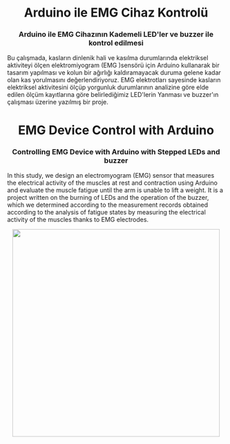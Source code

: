 <h1 align="center"> Arduino ile EMG Cihaz Kontrolü </h1>

<h3 align="center"> Arduino ile EMG Cihazının Kademeli LED'ler ve buzzer ile kontrol edilmesi </h3>

Bu çalışmada, kasların dinlenik hali ve kasılma durumlarında elektriksel aktiviteyi ölçen elektromiyogram (EMG )sensörü için Arduino kullanarak bir tasarım yapılması ve kolun bir ağırlığı kaldıramayacak duruma gelene kadar olan kas yorulmasını değerlendiriyoruz. EMG elektrotları sayesinde kasların elektriksel aktivitesini ölçüp yorgunluk durumlarının analizine göre elde edilen ölçüm kayıtlarına göre belirlediğimiz LED'lerin Yanması ve buzzer'ın çalışması üzerine yazılmış bir proje.


<h1 align="center"> EMG Device Control with Arduino </h1>

<h3 align="center"> Controlling EMG Device with Arduino with Stepped LEDs and buzzer </h3>

In this study, we design an electromyogram (EMG) sensor that measures the electrical activity of the muscles at rest and contraction using Arduino and evaluate the muscle fatigue until the arm is unable to lift a weight. It is a project written on the burning of LEDs and the operation of the buzzer, which we determined according to the measurement records obtained according to the analysis of fatigue states by measuring the electrical activity of the muscles thanks to EMG electrodes.

<div align="center"> <img width="480" src="https://user-images.githubusercontent.com/108617345/177048671-d4926de2-5154-416d-9ba9-4c5c38281843.jpg"> </div>
